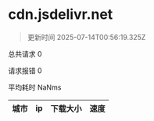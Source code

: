 
  # cdn.jsdelivr.net

  > 更新时间 2025-07-14T00:56:19.325Z
  
  总共请求 0

  请求报错 0

  平均耗时 NaNms

|城市|ip|下载大小|速度|
|-----|----------|---|---|

  